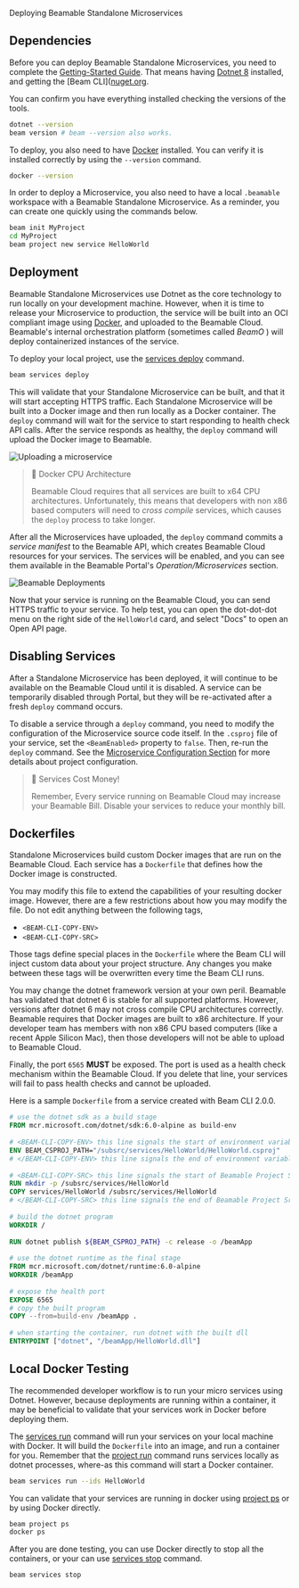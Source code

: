 Deploying Beamable Standalone Microservices


## Dependencies

Before you can deploy Beamable Standalone Microservices, you need to complete the [Getting-Started Guide](doc:cli-getting-started). That means having [Dotnet 8](https://dotnet.microsoft.com/en-us/download/dotnet/8.0) installed, and getting the [Beam CLI]([nuget.org](https://www.nuget.org/packages/Beamable.Tools). 

You can confirm you have everything installed checking the versions of the tools.
```sh
dotnet --version
beam version # beam --version also works.
```

To deploy, you also need to have [Docker](https://www.docker.com/products/docker-desktop/) installed. You can verify it is installed correctly by using the `--version` command.
```sh
docker --version
```

In order to deploy a Microservice, you also need to have a local `.beamable` workspace with a Beamable Standalone Microservice. As a reminder, you can create one quickly using the commands below.
```sh
beam init MyProject
cd MyProject
beam project new service HelloWorld
```

## Deployment

Beamable Standalone Microservices use Dotnet as the core technology to run locally on your development machine. However, when it is time to release your Microservice to production, the service will be built into an OCI compliant image using [Docker](https://www.docker.com/products/docker-desktop/), and uploaded to the Beamable Cloud. Beamable's internal orchestration platform (sometimes called _BeamO_ ) will deploy containerized instances of the service. 

To deploy your local project, use the [services deploy](doc:cli-services-deploy) command.
```sh
beam services deploy
```

This will validate that your Standalone Microservice can be built, and that it will start accepting HTTPS traffic. Each Standalone Microservice will be built into a Docker image and then run locally as a Docker container. The `deploy` command will wait for the service to start responding to health check API calls. After the service responds as healthy, the `deploy` command will upload the Docker image to Beamable. 

![Uploading a microservice](https://files.readme.io/4a8f62b-image.png)


> 📘 Docker CPU Architecture
>
> Beamable Cloud requires that all services are built to x64 CPU architectures. Unfortunately, this means that developers with non x86 based computers will need to _cross compile_ services, which causes the `deploy` process to take longer. 

After all the Microservices have uploaded, the `deploy` command commits a _service manifest_ to the Beamable API, which creates Beamable Cloud resources for your services. The services will be enabled, and you can see them available in the Beamable Portal's _Operation/Microservices_ section.

![Beamable Deployments](https://files.readme.io/55ee363-image.png)

Now that your service is running on the Beamable Cloud, you can send HTTPS traffic to your service. To help test, you can open the dot-dot-dot menu on the right side of the `HelloWorld`
 card, and select "Docs" to open an Open API page.

## Disabling Services

After a Standalone Microservice has been deployed, it will continue to be available on the Beamable Cloud until it is disabled. A service can be temporarily disabled through Portal, but they will be re-activated after a fresh `deploy` command occurs. 

To disable a service through a `deploy` command, you need to modify the configuration of the Microservice source code itself. In the `.csproj` file of your service, set the `<BeamEnabled>` property to `false`. Then, re-run the `deploy` command. See the [Microservice Configuration Section](doc:cli-microservice-configuration) for more details about project configuration. 

> 📘 Services Cost Money! 
>
> Remember, Every service running on Beamable Cloud may increase your Beamable Bill. Disable your services to reduce your monthly bill.

## Dockerfiles

Standalone Microservices build custom Docker images that are run on the Beamable Cloud. Each service has a `Dockerfile` that defines how the Docker image is constructed. 

You may modify this file to extend the capabilities of your resulting docker image. However, there are a few restrictions about how you may modify the file. Do not edit anything between the following tags, 
- `<BEAM-CLI-COPY-ENV>`
- `<BEAM-CLI-COPY-SRC>` 

Those tags define special places in the `Dockerfile` where the Beam CLI will inject custom data about your project structure. Any changes you make between these tags will be overwritten every time the Beam CLI runs.  

You may change the dotnet framework version at your own peril. Beamable has validated that dotnet 6 is stable for all supported platforms. However, versions after dotnet 6 may not cross compile CPU architectures correctly. Beamable requires that Docker images are built to x86 architecture. If your developer team has members with non x86 CPU based computers (like a recent Apple Silicon Mac), then those developers will not be able to upload to Beamable Cloud.

Finally, the port `6565` **MUST** be exposed. The port is used as a health check mechanism within the Beamable Cloud. If you delete that line, your services will fail to pass health checks and cannot be uploaded. 

Here is a sample `Dockerfile` from a service created with Beam CLI 2.0.0.

```Dockerfile
# use the dotnet sdk as a build stage  
FROM mcr.microsoft.com/dotnet/sdk:6.0-alpine as build-env  
  
# <BEAM-CLI-COPY-ENV> this line signals the start of environment variables copies into the built container. Do not remove it. This will be overwritten every time a variable changes in the execution of the CLI.  
ENV BEAM_CSPROJ_PATH="/subsrc/services/HelloWorld/HelloWorld.csproj"  
# </BEAM-CLI-COPY-ENV> this line signals the end of environment variables copies into the built container. Do not remove it.  
  
# <BEAM-CLI-COPY-SRC> this line signals the start of Beamable Project Src copies into the built container. Do not remove it. The content between here and the closing tag will change anytime the Beam CLI modifies dependencies.  
RUN mkdir -p /subsrc/services/HelloWorld  
COPY services/HelloWorld /subsrc/services/HelloWorld  
# </BEAM-CLI-COPY-SRC> this line signals the end of Beamable Project Src copies. Do not remove it.  
  
# build the dotnet program  
WORKDIR /  
  
RUN dotnet publish ${BEAM_CSPROJ_PATH} -c release -o /beamApp  
  
# use the dotnet runtime as the final stage  
FROM mcr.microsoft.com/dotnet/runtime:6.0-alpine  
WORKDIR /beamApp  
  
# expose the health port  
EXPOSE 6565   
# copy the built program  
COPY --from=build-env /beamApp .  
  
# when starting the container, run dotnet with the built dll  
ENTRYPOINT ["dotnet", "/beamApp/HelloWorld.dll"]  
```


## Local Docker Testing

The recommended developer workflow is to run your micro services using Dotnet. However, because deployments are running within a container, it may be beneficial to validate that your services work in Docker before deploying them. 

The [services run](doc:cli-services-run) command will run your services on your local machine with Docker. It will build the `Dockerfile` into an image, and run a container for you. Remember that the [project run](doc:cli-project-run) command runs services locally as dotnet processes, where-as this command will start a Docker container. 

```sh
beam services run --ids HelloWorld
```

You can validate that your services are running in docker using [project ps](doc:cli-project-ps) or by using Docker directly.

```sh
beam project ps 
docker ps
```

After you are done testing, you can use Docker directly to stop all the containers, or your can use [services stop](doc:cli-services-stop) command. 

```sh
beam services stop
```